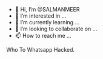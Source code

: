 - 👋 Hi, I’m @SALMANMEER
- 👀 I’m interested in ...
- 🌱 I’m currently learning ...
- 💞️ I’m looking to collaborate on ...
- 📫 How to reach me ...

<!---
SALMANMEER/SALMANMEER is a ✨ special ✨ repository because its `README.md` (this file) appears on your GitHub profile.
You can click the Preview link to take a look at your changes.
--->
Who To Whatsapp Hacked.
